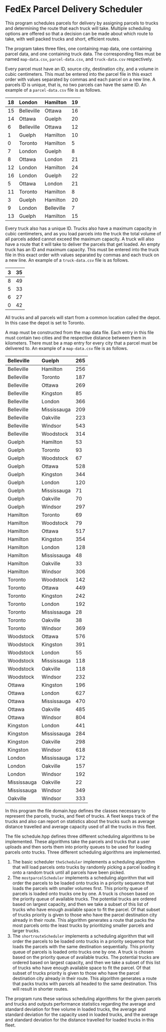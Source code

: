 # FedEx Parcel Delivery Scheduler

This program schedules parcels for delivery by assigning parcels to trucks and determining the route that each truck will take. Multiple scheduling options are offered so that a decision can be made about which route to take, with well packed trucks and short, efficient routes.

The program takes three files, one containing map data, one containing parcel data, and one containing truck data. The corresponding files must be named `map-data.csv`, `parcel-data.csv`, and `truck-data.csv` respectively. 

Every parcel must have an ID, source city, destination city, and a volume in cubic centimeters. This must be entered into the parcel file in this exact order with values separated by commas and each parcel on a new line. A parcels ID is unique, that is, no two parcels can have the same ID. An example of a `parcel-data.csv` file is as follows.


| 18 | London | Hamilton | 19 |
|:---|:---|:---|:---|
| 15| Belleville | Ottawa | 16 |
|14 | Ottawa | Guelph | 20|
|6| Belleville| Ottawa| 12|
|1| Guelph| Hamilton| 10|
|0| Toronto| Hamilton| 5|
|7| London| Guelph| 8|
|8| Ottawa| London| 21|
|12| London| Hamilton| 24|
|16| London| Guelph| 22|
|5| Ottawa| London| 21|
|11| Toronto| Hamilton| 8|
|3| Guelph| Hamilton| 20|
|9| London| Belleville| 7|
|13| Guelph| Hamilton| 15|


Every truck also has a unique ID. Trucks also have a maximum capacity in cubic centimeters, and as you load parcels into the truck the total volume of all parcels added cannot exceed the maximum capacity. A truck will also have a route that it will take to deliver the parcels that get loaded. An empty truck has an ID and maximum capacity. This must be entered into the truck file in this exact order with values separated by commas and each truck on a new line. An example of a `truck-data.csv` file is as follows.

|3| 35|
|:---|:---|
|8| 49|
|5| 33|
|6| 27|
|0| 42|


All trucks and all parcels will start from a common location called the depot. In this case the depot is set to Toronto.

A map must be constructed from the map data file. Each entry in this file must contain two cities and the respective distance between them in kilometers. There must be a map entry for every city that a parcel must be delivered to. An example of a `map-data.csv` file is as follows.

Belleville| Guelph| 265
|:---|:---|:---|
Belleville| Hamilton| 256
Belleville| Toronto| 187
Belleville| Ottawa| 269
Belleville| Kingston| 85
Belleville| London| 366
Belleville| Mississauga| 209
Belleville| Oakville| 223
Belleville| Windsor| 543
Belleville| Woodstock| 314
Guelph| Hamilton| 53
Guelph| Toronto| 93
Guelph| Woodstock| 67
Guelph| Ottawa| 528
Guelph| Kingston| 344
Guelph| London| 120
Guelph| Mississauga| 71
Guelph| Oakville| 70
Guelph| Windsor| 297
Hamilton| Toronto| 69
Hamilton| Woodstock| 79
Hamilton| Ottawa| 517
Hamilton| Kingston| 354
Hamilton| London| 128
Hamilton| Mississauga| 48
Hamilton| Oakville| 33
Hamilton| Windsor| 306
Toronto| Woodstock| 142
Toronto| Ottawa| 449
Toronto| Kingston| 242
Toronto| London| 192
Toronto| Mississauga| 28
Toronto| Oakville| 38
Toronto| Windsor| 369
Woodstock| Ottawa| 576
Woodstock| Kingston| 391
Woodstock| London| 55
Woodstock| Mississauga| 118
Woodstock| Oakville| 118
Woodstock| Windsor| 232
Ottawa| Kingston| 196
Ottawa| London| 627
Ottawa| Mississauga| 470
Ottawa| Oakville| 485
Ottawa| Windsor| 804
Kingston| London| 441
Kingston| Mississauga| 284
Kingston| Oakville| 298
Kingston| Windsor| 618
London| Mississauga| 172
London| Oakville| 157
London| Windsor| 192
Mississauga| Oakville| 22
Mississauga| Windsor| 349
Oakville| Windsor| 333

In this program the file domain.hpp defines the classes necessary to represent the parcels, trucks, and fleet of trucks. A fleet keeps track of the trucks and also can report on statistics about the trucks such as average distance travelled and average capacity used of all the trucks in this fleet.

The file schedule.hpp defines three different scheduling algorithms to be implemented. These algorithms take the parcels and trucks that a user uploads and then sorts them into priority queues to be used for loading parcels onto trucks. Three different scheduling algorithms are implemented. 
1. The basic scheduler `theScheduler` implements a scheduling algorithm that will load parcels onto trucks by randomly picking a parcel loading it onto a random truck until all parcels have been picked.
2. The `mostparcelScheduler` implements a scheduling algorithm that will order the parcels to be loaded onto trucks in a priority sequence that loads the parcels with smaller volumes first. This priority queue of parcels is loaded onto trucks one by one. A truck is chosen based on the priority queue of available trucks. The potential trucks are ordered based on largest capacity, and then we take a subset of this list of trucks who have enough available space to fit the parcel. Of that subset of trucks priority is given to those who have the parcel destination city already in their route. This algorithm generates a route that packs the most parcels onto the least trucks by prioritizing smaller parcels and larger trucks.
3. The `shortrouteScheduler` implements a scheduling algorithm that will order the parcels to be loaded onto trucks in a priority sequence that loads the parcels with the same destination sequentially. This priority queue of parcels is loaded onto trucks one by one. A truck is chosen based on the priority queue of available trucks. The potential trucks are ordered based on largest capacity, and then we take a subset of this list of trucks who have enough available space to fit the parcel. Of that subset of trucks priority is given to those who have the parcel destination city already in their route. This algorithm generates a route that packs trucks with parcels all headed to the same destination. This will result in shorter routes.

The program runs these various scheduling algorithms for the given parcels and trucks and outputs performance statistics regarding the average and standard deviation for free volume in loaded trucks, the average and standard deviation for the capacity used in loaded trucks, and the average and standard deviation for the distance travelled for loaded trucks in this fleet. 
